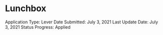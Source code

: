 # Lunchbox

Application Type: Lever
Date Submitted: July 3, 2021
Last Update Date: July 3, 2021
Status Progress: Applied